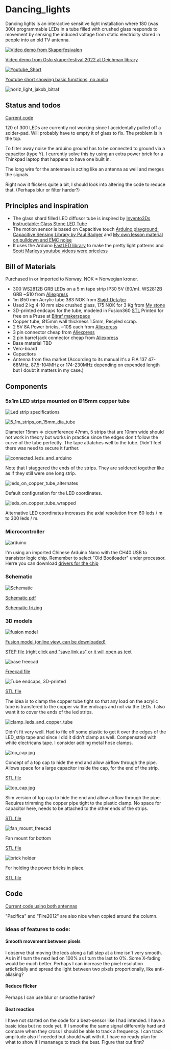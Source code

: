 # Dancing_lights
Dancing lights is an interactive sensitive light installation where 180 (was 300) programmable LEDs in a tube filled with crushed glass responds to movement by sensing the induced voltage from static electricity stored in people into an old TV antenna.

[![Video demo from Skaperfesivalen](img/dancing-lights-led-art-sd-image-640x480-ytshorts.savetube.me.jpg)](https://youtube.com/shorts/MSAI1wNTsRs)

[Video demo from Oslo skaperfestival 2022 at Deichman library](https://youtube.com/shorts/MSAI1wNTsRs)


[![Youtube_Short](img/youtube_short.jpg)](https://youtube.com/shorts/0vz_sim-DHY?feature=share)

[Youtube short showing basic functions, no audio](https://youtube.com/shorts/0vz_sim-DHY?feature=share)

![horiz_light_jakob_bitraf](img/horiz_light_jakob_bitraf.jpg)

## Status and todos

[Current code](code/FirstLight_dual_sensor/FirstLight_dual_sensor.ino)

120 of 300 LEDs are currently not working since I accidentally pulled off a solder-pad. Will probably have to empty it of glass to fix. The problem is in the top.

To filter away noise the arduino ground has to be connected to ground via a capacitor (type Y). I currently solve this by using an extra power brick for a Thinkpad laptop that happens to have one built in.

The long wire for the antennae is acting like an antenna as well and merges the signals.

Right now it flickers quite a bit, I should look into altering the code to reduce that. (Perhaps blur or filter harder?)

## Principles and inspiration
* The glass shard filled LED diffusor tube is inspired by [Invento3Ds Instructable: Glass Stone LED Tube](https://www.instructables.com/Glass-Stone-LED-Tube-WiFi-Controlled-Through-Smart/)
* The motion sensor is based on Capacitive touch [Arduino playground: Capacitive Sensing Library
 by Paul Badger](https://playground.arduino.cc/Main/CapacitiveSensor/) and [My own lesson material on pulldown and EMC noise](https://github.com/KubenKoder/Arduino/tree/master/Egna%20exempel/pulldown)
* It uses the Arduino [FastLED library](https://fastled.io/) to make the pretty light patterns and [Scott Marleys youtube videos were priceless](https://youtube.com/playlist?list=PLgXkGn3BBAGi5dTOCuEwrLuFtfz0kGFTC) 

## Bill of Materials
Purchased in or imported to Norway. NOK = Norwegian kroner.

* 300 WS2812B GRB LEDs on a 5 m tape strip IP30 5V (60/m). WS2812B GRB ~$10 from [Aliexpress](https://www.aliexpress.com/item/32682015405.html) 
* 1m Ø50 mm Acrylic tube 383 NOK from [Sløjd-Detaljer](https://www.sloyd-detaljer.no/produkter/tre-metallsloyd/plast-gummi/ror-stenger/akrylror-1757)
* Used 2 kg 4-10 mm size crushed glass, 175 NOK for 3 Kg from [My stone](https://mystonebrukskunst.no/dekorasjonsglass)
* 3D-printed endcaps for the tube, modeled in Fusion360 [STL](models/50mm_plug.stl) Printed for free on a Pruse at [Bitraf makerspace](https://bitraf.no/)
* Copper tube, Ø15mm wall thickness 1.5mm, Recyled scrap. 
* 2 5V 8A Power bricks, ~10$ each from [Aliexpress](https://www.aliexpress.com/item/32986101102.html)
* 3 pin connector cheap from [Aliexpress](https://www.aliexpress.com/item/32920894203.html)
* 2 pin barrel jack connector cheap from [Aliexpress](https://www.aliexpress.com/item/32966940042.html)
* Base material TBD
* Vero-board
* Capacitors
* Antenna from flea market (According to its manual it's a FIA 137 47-68MHz, 87,5-104MHz or 174-230MHz depending on expended length but I doubt it matters in my case.) 

## Components
### 5x1m LED strips mounted on Ø15mm copper tube
![Led strip specifications](img/led_strip_specs.jpg)

![5_1m_strips_on_15mm_dia_tube](img/5_1m_strips_on_15mm_dia_tube.jpg)

Diameter 15mm => cicumference 47mm, 5 strips that are 10mm wide should not work in theory but works in practice since the edges don't follow the curve of the tube perfectly.
The tape attatches well to the tube. Didn't feel there was need to secure it further.

![connected_leds_and_arduino](img/connected_leds_and_arduino.jpg)

Note that I staggered the ends of the strips. They are soldered together like as if they still were one long strip.

![leds_on_copper_tube_alternates](img/leds_on_copper_tube_alternates.jpg)

Default configuration for the LED coordinates.

![leds_on_copper_tube_wrapped](img/leds_on_copper_tube_wrapped.jpg)

Alternative LED coordinates increases the axial resolution from 60 leds / m to 300 leds / m. 

### Microcontroller

![arduino](img/arduino.jpg)

I'm using an imported Chinese Arduino Nano with the CH40 USB to transistor logic chip. Remember to select "Old Bootloader" under processor. Herre you can download [drivers for the chip](https://github.com/KubenKoder/Arduino/blob/master/USB%20driver/README.md#usb-drivers)

### Schematic

![Schematic](img/schematic.jpg)

[Schematic pdf](Schematic.pdf)

[Schematic frizing](Schematic_fritzing.fzz)


### 3D models

![fusion model](img/fusion_model.jpg)

[Fusion model (online view, can be downloaded)](https://a360.co/3SHoL3g) 

[STEP file (right click and "save link as" or it will open as text](models/LED-tube_v21.step)

![base freecad](img/base_freecad.jpg)

[Freecad file](models/main_shape.FCStd)

![Tube endcaps, 3D-printed](img/endcaps.jpg)

[STL file](models/50mm_plug.stl)

The idea is to clamp the copper tube tight so that any load on the acrylic tube is transfered to the copper via the endcaps and not via the LEDs. I also want it to cover the ends of the led strips.

![clamp_leds_and_copper_tube](img/clamp_leds_and_copper_tube.jpg)

Didn't fit very well. Had to file off some plastic to get it over the edges of the LED_strip tape and since I did it didn't clamp as well. Compensated with white electricans tape. I consider adding metal hose clamps.

![top_cap.jpg](img/top_cap.jpg)

Concept of a top cap to hide the end and allow airflow through the pipe. Allows space for a large capacitor inside the cap, for the end of the strip. 

[STL file](models/top_cap.stl)

![top_cap.jpg](img/top_cap_slim_mounted.jpg)

Slim version of top cap to hide the end and allow airflow through the pipe. Requires trimming the copper pipe tight to the plastic clamp. No space for capacitor here, needs to be attached to the other ends of the strips.

[STL file](models/top_cap_slim.stl)

![fan_mount_freecad](img/fan_mount_freecad.jpg)

Fan mount for bottom 

[STL file](models/fan_holder_bottom.stl)

![brick holder](img/power_brick_holder.jpg)

For holding the power bricks in place.

[STL file](models/brick_holder.stl)


## Code 

[Current code using both antennas](code/FirstLight_dual_sensor/FirstLight_dual_sensor.ino)
  
"Pacifica" and "Fire2012" are also nice when copied around the column. 

### Ideas of features to code:

#### Smooth movement between pixels
I observe that moving the leds along a full step at a time isn't very smooth. As in if I turn the next led on 100% as I turn the last to 0%. Some X-fading would be much better. Perhaps I can increase the pixel resolution articficially and spread the light between two pixels proportionally, like anti-aliasing?

#### Reduce flicker
Perhaps I can use blur or smoothe harder?

#### Beat reaction
I have not started on the code for a beat-sensor like I had intended. I have a basic idea but no code yet.
If I smoothe the same signal differently hard and compare when they cross I should be able to track a frequency. I can track amplitude also if needed but should wait with it.
I have no ready plan for what to show if I mananage to track the beat. Figure that out first?
